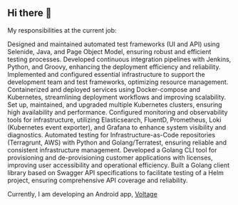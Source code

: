 ## Hi there 👋

My responsibilities at the current job:

Designed and maintained automated test frameworks (UI and API) using Selenide, Java, and Page Object Model, ensuring robust and efficient testing processes.
Developed continuous integration pipelines with Jenkins, Python, and Groovy, enhancing the deployment efficiency and reliability.
Implemented and configured essential infrastructure to support the development team and test frameworks, optimizing resource management.
Containerized and deployed services using Docker-compose and Kubernetes, streamlining deployment workflows and improving scalability.
Set up, maintained, and upgraded multiple Kubernetes clusters, ensuring high availability and performance.
Configured monitoring and observability tools for infrastructure, utilizing Elasticsearch, FluentD, Prometheus, Loki (Kubernetes event exporter), and Grafana to enhance system visibility and diagnostics.
Automated testing for Infrastructure-as-Code repositories (Terragrunt, AWS) with Python and Golang/Terratest, ensuring reliable and consistent infrastructure management.
Developed a Golang CLI tool for provisioning and de-provisioning customer applications with licenses, improving user accessibility and operational efficiency.
Built a Golang client library based on Swagger API specifications to facilitate testing of a Helm project, ensuring comprehensive API coverage and reliability.

Currently, I am developing an Android app, [Voltage](https://play.google.com/store/apps/details?id=io.tripovan.voltage&hl=en_US&gl=US) 
<!--
**thanxx/thanxx** is a ✨ _special_ ✨ repository because its `README.md` (this file) appears on your GitHub profile.

Here are some ideas to get you started:

- 🔭 I’m currently working on ...
- 🌱 I’m currently learning ...
- 👯 I’m looking to collaborate on ...
- 🤔 I’m looking for help with ...
- 💬 Ask me about ...
- 📫 How to reach me: ...
- 😄 Pronouns: ...
- ⚡ Fun fact: ...
-->
